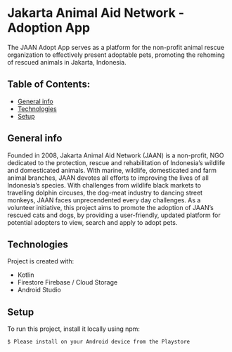# Jakarta Animal Aid Network - Adoption App
The JAAN Adopt App serves as a platform for the non-profit animal rescue organization to effectively present adoptable pets, promoting the rehoming of rescued animals in Jakarta, Indonesia.

## Table of Contents:
* [General info](#general-info)
* [Technologies](#technologies)
* [Setup](#setup)

## General info
Founded in 2008, Jakarta Animal Aid Network (JAAN) is a non-profit, NGO dedicated to the protection, rescue and rehabilitation of Indonesia’s wildlife and domesticated animals. With marine, wildlife, domesticated and farm animal branches, JAAN devotes all efforts to improving the lives of all Indonesia’s species. With challenges from wildlife black markets to travelling dolphin circuses, the dog-meat industry to dancing street monkeys, JAAN faces unprecendented every day challenges. As a volunteer initiative, this project aims to promote the adoption of JAAN’s rescued cats and dogs, by providing a user-friendly, updated platform for potential adopters to view, search and apply to adopt pets. 
	
## Technologies
Project is created with:
* Kotlin
* Firestore Firebase / Cloud Storage
* Android Studio
	
## Setup
To run this project, install it locally using npm:

```
$ Please install on your Android device from the Playstore
```
